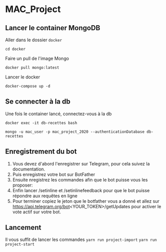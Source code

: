 # MAC_Project

## Lancer le container MongoDB
Aller dans le dossier ```docker```
```shell
cd docker
```

Faire un pull de l'image Mongo
```shell
docker pull mongo:latest
```

Lancer le docker
```shell
docker-compose up -d
```


## Se connecter à la db
Une fois le container lancé, connectez-vous à la db
```shell
docker exec -it db-recettes bash

mongo -u mac_user -p mac_project_2020 --authenticationDatabase db-recettes
```

## Enregistrement du bot

1. Vous devez d'abord l'enregistrer sur Telegram, pour cela suivez la documentation.
1. Puis enregistrez votre bot sur BotFather
1. Ensuite nregistrez les commandes afin que le bot puisse vous les proposer:
1. Enfin lancer /setinline et /setinlinefeedback pour que le bot puisse répondre aux requêtes en ligne
1. Pour terminer copiez le jeton que le botfather vous a donné et allez sur https://api.telegram.org/bot<YOUR_TOKEN>/getUpdates pour activer le vote actif sur votre bot. 

## Lancement

Il vous suffit de lancer les commandes
`yarn run project-import`
`yarn run project-start`
